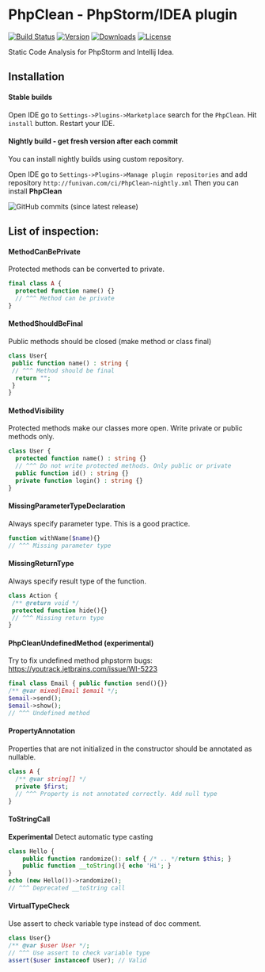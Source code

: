# PhpClean - PhpStorm/IDEA plugin  

[![Build Status](https://img.shields.io/travis/com/funivan/PhpClean.svg?style=flat-square)](https://travis-ci.com/funivan/PhpClean)
[![Version](https://img.shields.io/jetbrains/plugin/v/11272.svg?style=flat-square)](https://plugins.jetbrains.com/plugin/11272-phpclean)
[![Downloads](https://img.shields.io/jetbrains/plugin/d/11272.svg?style=flat-square)](https://plugins.jetbrains.com/plugin/11272-phpclean)
[![License](https://img.shields.io/github/license/funivan/PhpClean.svg?style=flat-square)](LICENSE.md)



Static Code Analysis for PhpStorm and Intellij Idea.

## Installation
#### Stable builds
Open IDE go to `Settings->Plugins->Marketplace` search for the `PhpClean`.
Hit `install` button. Restart your IDE.

#### Nightly build - get fresh version after each commit
You can install nightly builds using custom repository.
 
Open IDE go to `Settings->Plugins->Manage plugin repositories` and add repository
`http://funivan.com/ci/PhpClean-nightly.xml`
Then you can install **PhpClean**


![GitHub commits (since latest release)](https://img.shields.io/github/commits-since/funivan/PhpClean/latest.svg?style=flat-square)



## List of inspection:

#### MethodCanBePrivate
Protected methods can be converted to private.
```php
final class A {
  protected function name() {} 
  // ^^^ Method can be private
}
```
#### MethodShouldBeFinal
Public methods should be closed (make method or class final)
```php
class User{
 public function name() : string {
 // ^^^ Method should be final
  return "";
 }
}
```          
#### MethodVisibility 
Protected methods make our classes more open. Write private or public methods only.
```php
class User {
  protected function name() : string {}
  // ^^^ Do not write protected methods. Only public or private
  public function id() : string {}
  private function login() : string {}
}
```
#### MissingParameterTypeDeclaration 
Always specify parameter type. This is a good practice.
```php
function withName($name){}
// ^^^ Missing parameter type
```
#### MissingReturnType
Always specify result type of the function.
```php
class Action {
 /** @return void */
 protected function hide(){}
 // ^^^ Missing return type
}
```

#### PhpCleanUndefinedMethod (experimental)
Try to fix undefined method phpstorm bugs: https://youtrack.jetbrains.com/issue/WI-5223
```php
final class Email { public function send(){}}
/** @var mixed|Email $email */;
$email->send();
$email->show();
// ^^^ Undefined method
```
#### PropertyAnnotation
Properties that are not initialized in the constructor should be annotated as nullable.
```php
class A {
  /** @var string[] */
  private $first;
  // ^^^ Property is not annotated correctly. Add null type
}
```
#### ToStringCall
**Experimental** Detect automatic type casting
```php
class Hello {
    public function randomize(): self { /* .. */return $this; }
    public function __toString(){ echo 'Hi'; }
}
echo (new Hello())->randomize();
// ^^^ Deprecated __toString call
```
#### VirtualTypeCheck
Use assert to check variable type instead of doc comment.
```php
class User{}
/** @var $user User */;
// ^^^ Use assert to check variable type
assert($user instanceof User); // Valid
```
                 

